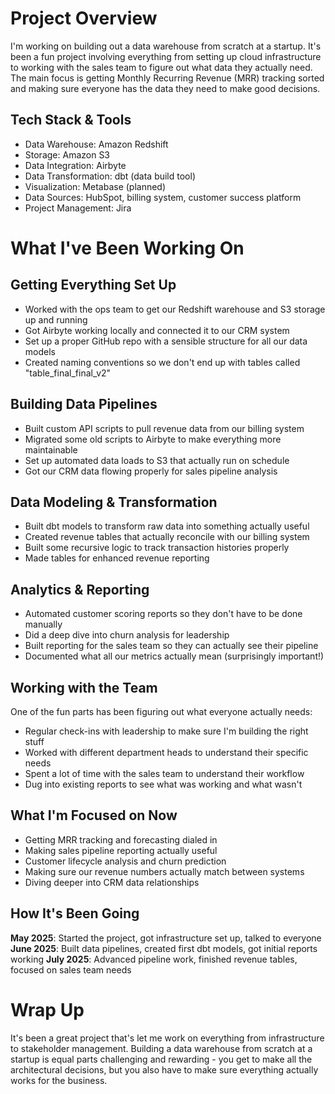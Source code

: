 
# Project Overview

I'm working on building out a data warehouse from scratch at a startup. It's been a fun project involving everything from setting up cloud infrastructure to working with the sales team to figure out what data they actually need. The main focus is getting Monthly Recurring Revenue (MRR) tracking sorted and making sure everyone has the data they need to make good decisions.
## Tech Stack & Tools

- Data Warehouse: Amazon Redshift
- Storage: Amazon S3
- Data Integration: Airbyte
- Data Transformation: dbt (data build tool)
- Visualization: Metabase (planned)
- Data Sources: HubSpot, billing system, customer success platform
- Project Management: Jira

# What I've Been Working On
## Getting Everything Set Up

- Worked with the ops team to get our Redshift warehouse and S3 storage up and running
- Got Airbyte working locally and connected it to our CRM system
- Set up a proper GitHub repo with a sensible structure for all our data models
- Created naming conventions so we don't end up with tables called "table_final_final_v2"

## Building Data Pipelines

- Built custom API scripts to pull revenue data from our billing system
- Migrated some old scripts to Airbyte to make everything more maintainable
- Set up automated data loads to S3 that actually run on schedule
- Got our CRM data flowing properly for sales pipeline analysis

## Data Modeling & Transformation

- Built dbt models to transform raw data into something actually useful
- Created revenue tables that actually reconcile with our billing system
- Built some recursive logic to track transaction histories properly
- Made tables for enhanced revenue reporting

## Analytics & Reporting

- Automated customer scoring reports so they don't have to be done manually
- Did a deep dive into churn analysis for leadership
- Built reporting for the sales team so they can actually see their pipeline
- Documented what all our metrics actually mean (surprisingly important!)

## Working with the Team

One of the fun parts has been figuring out what everyone actually needs:

- Regular check-ins with leadership to make sure I'm building the right stuff
- Worked with different department heads to understand their specific needs
- Spent a lot of time with the sales team to understand their workflow
- Dug into existing reports to see what was working and what wasn't

## What I'm Focused on Now

- Getting MRR tracking and forecasting dialed in
- Making sales pipeline reporting actually useful
- Customer lifecycle analysis and churn prediction
- Making sure our revenue numbers actually match between systems
- Diving deeper into CRM data relationships

## How It's Been Going

**May 2025**: Started the project, got infrastructure set up, talked to everyone
**June 2025**: Built data pipelines, created first dbt models, got initial reports working
**July 2025**: Advanced pipeline work, finished revenue tables, focused on sales team needs

# Wrap Up

It's been a great project that's let me work on everything from infrastructure to stakeholder management. Building a data warehouse from scratch at a startup is equal parts challenging and rewarding - you get to make all the architectural decisions, but you also have to make sure everything actually works for the business.
